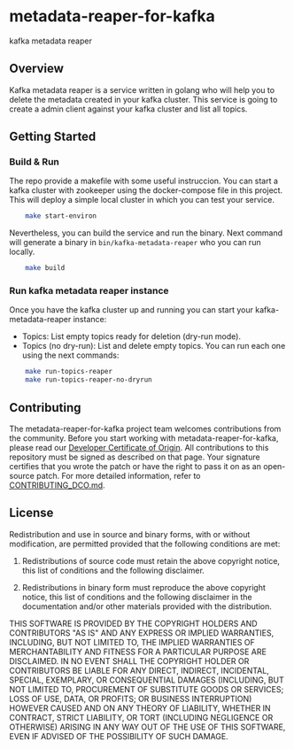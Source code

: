 # metadata-reaper-for-kafka
kafka metadata reaper


## Overview
Kafka metadata reaper is a service written in golang who will help you to delete the metadata created in your kafka cluster. This service is going to create a admin client against your kafka cluster and list all topics.

## Getting Started

### Build & Run
The repo provide a makefile with some useful instruccion. You can start a kafka cluster with zookeeper using the docker-compose file in this project. This will deploy a simple local cluster in which you can test your service.
```bash
    make start-environ
```

Nevertheless, you can build the service and run the binary. Next command will generate a binary in `bin/kafka-metadata-reaper` who you can run locally.
```bash
    make build
```

### Run kafka metadata reaper instance
Once you have the kafka cluster up and running you can start your kafka-metadata-reaper instance:
- Topics: List empty topics ready for deletion (dry-run mode).
- Topics (no dry-run): List and delete empty topics.
You can run each one using the next commands:
```bash
    make run-topics-reaper
    make run-topics-reaper-no-dryrun
```

## Contributing

The metadata-reaper-for-kafka project team welcomes contributions from the community. Before you start working with metadata-reaper-for-kafka, please
read our [Developer Certificate of Origin](https://cla.vmware.com/dco). All contributions to this repository must be
signed as described on that page. Your signature certifies that you wrote the patch or have the right to pass it on
as an open-source patch. For more detailed information, refer to [CONTRIBUTING_DCO.md](CONTRIBUTING_DCO.md).

## License

Redistribution and use in source and binary forms, with or without modification, are permitted provided that the following conditions are met:
1. Redistributions of source code must retain the above copyright notice, this list of conditions and the following disclaimer.

2. Redistributions in binary form must reproduce the above copyright notice, this list of conditions and the following disclaimer in the documentation and/or other materials provided with the distribution.

THIS SOFTWARE IS PROVIDED BY THE COPYRIGHT HOLDERS AND CONTRIBUTORS "AS IS" AND ANY EXPRESS OR IMPLIED WARRANTIES, INCLUDING, BUT NOT LIMITED TO, THE IMPLIED WARRANTIES OF MERCHANTABILITY AND FITNESS FOR A PARTICULAR PURPOSE ARE DISCLAIMED.  IN NO EVENT SHALL THE COPYRIGHT HOLDER OR CONTRIBUTORS BE LIABLE FOR ANY DIRECT, INDIRECT, INCIDENTAL, SPECIAL, EXEMPLARY, OR CONSEQUENTIAL DAMAGES (INCLUDING, BUT NOT LIMITED TO, PROCUREMENT OF SUBSTITUTE GOODS OR SERVICES; LOSS OF USE, DATA, OR PROFITS; OR BUSINESS INTERRUPTION) HOWEVER CAUSED AND ON ANY THEORY OF LIABILITY, WHETHER IN CONTRACT, STRICT LIABILITY, OR TORT (INCLUDING NEGLIGENCE OR OTHERWISE) ARISING IN ANY WAY OUT OF THE USE OF THIS SOFTWARE, EVEN IF ADVISED OF THE POSSIBILITY OF SUCH DAMAGE.